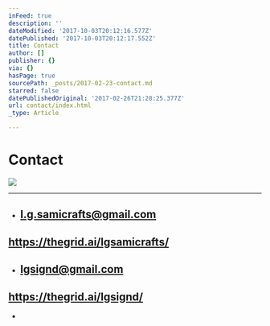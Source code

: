 ```yaml
---
inFeed: true
description: ''
dateModified: '2017-10-03T20:12:16.577Z'
datePublished: '2017-10-03T20:12:17.552Z'
title: Contact
author: []
publisher: {}
via: {}
hasPage: true
sourcePath: _posts/2017-02-23-contact.md
starred: false
datePublishedOriginal: '2017-02-26T21:28:25.377Z'
url: contact/index.html
_type: Article

---
```

# Contact
![](https://the-grid-user-content.s3-us-west-2.amazonaws.com/dba99aef-ae67-481d-a981-6b571bfc1a5b.jpg)

---

* ## l.g.samicrafts@gmail.com

## https://thegrid.ai/lgsamicrafts/

* ## lgsignd@gmail.com

## https://thegrid.ai/lgsignd/

*